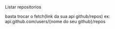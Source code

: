 Listar repositorios

basta trocar o fetch(link da sua api github/repos)
ex: api.github.com/users/{nome do seu github}/repos

